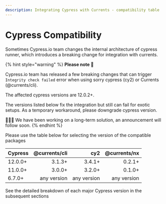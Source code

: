 ```yaml
---
description: Integrating Cypress with Currents - compatibility table
---
```


# Cypress Compatibility

Sometimes Cypress.io team changes the internal architecture of cypress runner, which introduces a breaking change for integration with currents.&#x20;

{% hint style="warning" %}
**Please note 🚧**

Cypress.io team has released a few breaking changes that can trigger `Integrity check failed` error when using sorry cypress (cy2) or Currents (@currents/cli).

The affected cypress versions are 12.0.2+.&#x20;

The versions listed below fix the integration but still can fail for exotic setups. As a temporary workaround, please downgrade cypress version.



👷🏽‍♀️ We have been working on a long-term solution, an announcement will follow soon.
{% endhint %}

Please use the table below for selecting the version of the compatible packages

| Cypress | @currents/cli |         cy2 | @currents/nx |
| ------- | ------------: | ----------: | -----------: |
| 12.0.0+ |        3.1.3+ |      3.4.1+ |       0.2.1+ |
| 11.0.0+ |        3.0.0+ |      3.2.0+ |       0.1.0+ |
| 6.7.0+  |   any version | any version |  any version |

See the detailed breakdown of each major Cypress version in the subsequent sections
